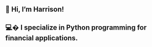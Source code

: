 ## 👋 Hi, I’m Harrison!
## 💻� I specialize in Python programming for financial applications.

<!---
hschickdevs/hschickdevs is a ✨ special ✨ repository because its `README.md` (this file) appears on your GitHub profile.
You can click the Preview link to take a look at your changes.
--->
